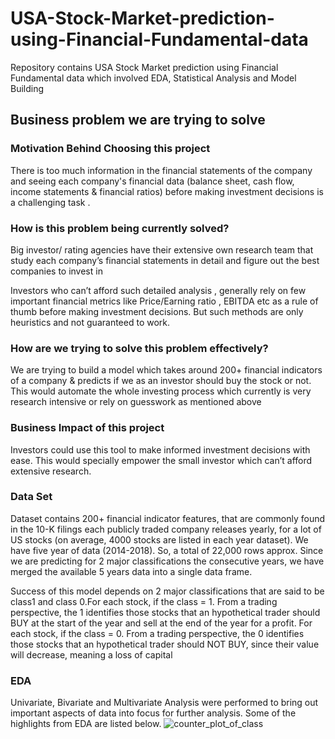 # USA-Stock-Market-prediction-using-Financial-Fundamental-data
Repository contains USA Stock Market prediction using Financial Fundamental data which involved EDA, Statistical Analysis and Model Building
## Business problem we are trying to solve

### Motivation Behind Choosing this project
There is too much information in the financial statements of the company and seeing each company's financial data  (balance sheet, cash flow, income statements & financial ratios) before making  investment decisions is a challenging task . 

### How is this problem being currently solved?

Big investor/ rating agencies have their extensive own research team that study each company’s financial statements in detail and figure out the best companies to invest in 

Investors who can’t afford such detailed analysis , generally rely on few important financial metrics like Price/Earning ratio , EBITDA etc as a rule of thumb before making investment decisions. But such methods are only heuristics and not guaranteed to work.

### How are we trying to solve this problem effectively?
We are trying to build a model which takes around 200+ financial indicators of a company & predicts if we as an investor should buy the stock or not. This would automate the whole investing process which currently is very research intensive or rely on guesswork as mentioned above

### Business Impact of this project
Investors could use this tool to make informed investment decisions with ease. This would specially empower the small investor which can’t afford extensive research.

### Data Set
Dataset contains 200+ financial indicator features, that are commonly found in the 10-K filings each publicly traded company releases yearly, for a lot of US stocks (on average, 4000 stocks are listed in each year dataset). We have five year of data (2014-2018). So, a total of 22,000 rows approx. Since we are predicting for 2 major classifications the consecutive years, we have merged the available 5 years data into a single data frame.

Success of this model depends on 2 major classifications that are said to be class1 and class 0.For each stock, if the class = 1. From a trading perspective, the 1 identifies  those stocks that an hypothetical trader should BUY at the start of the year and sell at the end of the year for a profit. For each stock, if the class = 0. From a trading perspective, the 0 identifies those stocks that an hypothetical trader should NOT BUY, since their value will decrease, meaning a loss of capital

### EDA
Univariate, Bivariate and Multivariate Analysis were performed to bring out important aspects of data into focus for further analysis. Some of the highlights from EDA are listed below.
![counter_plot_of_class](https://user-images.githubusercontent.com/62056802/110202509-1bfe3600-7e8f-11eb-9288-5a1c17fb6cf7.PNG)
